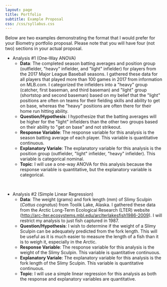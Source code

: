 ```yaml
---
layout: page
title: Portfolio
subtitle: Example Proposal
css: /css/syllabus.css
---
```


<div class="alert alert-warning">
Below are two examples demonstrating the format that I would prefer for your Biometry portfolio proposal. Please note that you will have four (not two) sections in your actual proposal.
</div>


* Analysis #1 (One-Way ANOVA)
    * **Data**: The completed season batting averages and position group (outfielder, "heavy" infielder, and "light" infielder) for players from the 2017 Major League Baseball seasons. I gathered these data for all players that played more than 100 games in 2017 from information on MLB.com. I categorized the infielders into a "heavy" group (catcher, first baseman, and third baseman) and "light" group (shortstop and second baseman) based on my belief that the "light" positions are often on teams for their fielding skills and ability to get on base, whereas the "heavy" positions are often there for their home run hitting ability.
    * **Question/Hypothesis**: I hypothesize that the batting averages will be higher for the "light" infielders than the other two groups based on their ability to "get on base" and not strikeout.
    * **Response Variable**: The response variable for this analysis is the season batting average of each player. This variable is quantitative continuous.
    * **Explanatory Variale**: The explanatory variable for this analysis is the position group (outfielder, "light" infielder, "heavy" infielder). This variable is categorical nominal.
    * **Topic**: I will use a one-way ANOVA for this analysis because the response variable is quantitative, but the explanatory variable is categorical.
    
<br>

* Analysis #2 (Simple Linear Regression)
    * **Data**: The weight (grams) and fork length (mm) of Slimy Sculpin (*Cottus cognatus*) from Toolik Lake, Alaska. I gathered these data from the Arctic Long-Term Ecological Research (LTER) website (http://arc-lter.ecosystems.mbl.edu/arclterlakesfish1986-2009). I will restrict my analysis to just fish captured in 1987.
    * **Question/Hypothesis**: I wish to determine if the weight of a Slimy Sculpin can be adequately predicted from the fork length. This will be useful as it is much easier to measure the length of a fish than it is to weigh it, especially in the Arctic.
    * **Response Variable**: The response variable for this analysis is the weight of the Slimy Sculpin. This variable is quantitative continuous.
    * **Explanatory Variale**: The explanatory variable for this analysis is the fork length of the Slimy Sculpin. This variable is quantitative continuous.
    * **Topic**: I will use a simple linear regression for this analysis as both the response and explanatory variables are quantitative.
